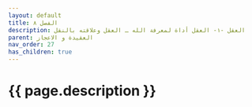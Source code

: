 ```yaml
---
layout: default
title: الفصل ٨
description: العقل -١- العقل أداة لمعرفة الله ـ العقل وعلاقته بالنقل
parent: العقيدة و الاعجاز
nav_order: 27
has_children: true
---
```



# {{ page.description }}
